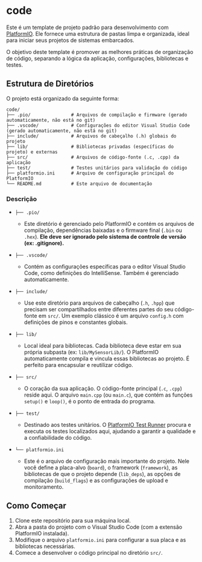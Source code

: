 # code

Este é um template de projeto padrão para desenvolvimento com [PlatformIO](https://platformio.org/). Ele fornece uma estrutura de pastas limpa e organizada, ideal para iniciar seus projetos de sistemas embarcados.

O objetivo deste template é promover as melhores práticas de organização de código, separando a lógica da aplicação, configurações, bibliotecas e testes.

## Estrutura de Diretórios

O projeto está organizado da seguinte forma:

```
code/
├── .pio/               # Arquivos de compilação e firmware (gerado automaticamente, não está no git)
├── .vscode/            # Configurações do editor Visual Studio Code (gerado automaticamente, não está no git)
├── include/            # Arquivos de cabeçalho (.h) globais do projeto
├── lib/                # Bibliotecas privadas (específicas do projeto) e externas
├── src/                # Arquivos de código-fonte (.c, .cpp) da aplicação
├── test/               # Testes unitários para validação do código
├── platformio.ini      # Arquivo de configuração principal do PlatformIO
└── README.md           # Este arquivo de documentação
```

### Descrição

  * `├── .pio/`

      * Este diretório é gerenciado pelo PlatformIO e contém os arquivos de compilação, dependências baixadas e o firmware final (`.bin` ou `.hex`). **Ele deve ser ignorado pelo sistema de controle de versão (ex: .gitignore).**

  * `├── .vscode/`

      * Contém as configurações específicas para o editor Visual Studio Code, como definições do IntelliSense. Também é gerenciado automaticamente.

  * `├── include/`

      * Use este diretório para arquivos de cabeçalho (`.h`, `.hpp`) que precisam ser compartilhados entre diferentes partes do seu código-fonte em `src/`. Um exemplo clássico é um arquivo `config.h` com definições de pinos e constantes globais.

  * `├── lib/`

      * Local ideal para bibliotecas. Cada biblioteca deve estar em sua própria subpasta (ex: `lib/MySensorLib/`). O PlatformIO automaticamente compila e vincula essas bibliotecas ao projeto. É perfeito para encapsular e reutilizar código.

  * `├── src/`

      * O coração da sua aplicação. O código-fonte principal (`.c`, `.cpp`) reside aqui. O arquivo `main.cpp` (ou `main.c`), que contém as funções `setup()` e `loop()`, é o ponto de entrada do programa.

  * `├── test/`

      * Destinado aos testes unitários. O [PlatformIO Test Runner](https://docs.platformio.org/en/latest/advanced/unit-testing/index.html) procura e executa os testes localizados aqui, ajudando a garantir a qualidade e a confiabilidade do código.

  * `└── platformio.ini`
      * Este é o arquivo de configuração mais importante do projeto. Nele você define a placa-alvo (`board`), o framework (`framework`), as bibliotecas de que o projeto depende (`lib_deps`), as opções de compilação (`build_flags`) e as configurações de upload e monitoramento.

## Como Começar

1.  Clone este repositório para sua máquina local.
2.  Abra a pasta do projeto com o Visual Studio Code (com a extensão PlatformIO instalada).
3.  Modifique o arquivo `platformio.ini` para configurar a sua placa e as bibliotecas necessárias.
4.  Comece a desenvolver o código principal no diretório `src/`.
